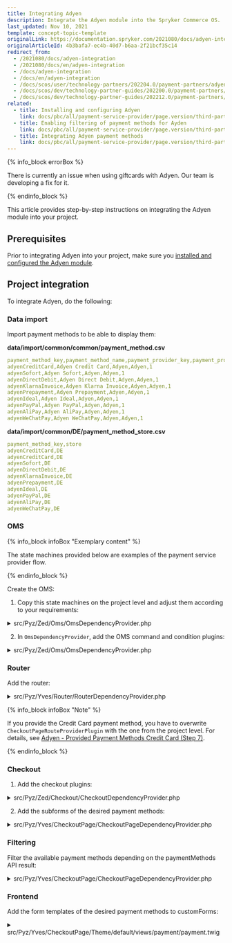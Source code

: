 ```yaml
---
title: Integrating Adyen
description: Integrate the Adyen module into the Spryker Commerce OS.
last_updated: Nov 10, 2021
template: concept-topic-template
originalLink: https://documentation.spryker.com/2021080/docs/adyen-integration
originalArticleId: 4b3bafa7-ec4b-40d7-b6aa-2f21bcf35c14
redirect_from:
  - /2021080/docs/adyen-integration
  - /2021080/docs/en/adyen-integration
  - /docs/adyen-integration
  - /docs/en/adyen-integration
  - /docs/scos/user/technology-partners/202204.0/payment-partners/adyen/adyen-integration-into-a-project.html
  - /docs/scos/dev/technology-partner-guides/202200.0/payment-partners/adyen/integrating-adyen.html
  - /docs/scos/dev/technology-partner-guides/202212.0/payment-partners/adyen/integrating-adyen.html
related:
  - title: Installing and configuring Adyen
    link: docs/pbc/all/payment-service-provider/page.version/third-party-integrations/adyen/installing-and-configuring-adyen.html
  - title: Enabling filtering of payment methods for Ayden
    link: docs/pbc/all/payment-service-provider/page.version/third-party-integrations/adyen/enable-filtering-of-payment-methods-for-adyen.html
  - title: Integrating Adyen payment methods
    link: docs/pbc/all/payment-service-provider/page.version/third-party-integrations/adyen/integrate-adyen-payment-methods.html
---
```


{% info_block errorBox %}

There is currently an issue when using giftcards with Adyen. Our team is developing a fix for it.

{% endinfo_block %}

This article provides step-by-step instructions on integrating the Adyen module into your project.

## Prerequisites

Prior to integrating Adyen into your project, make sure you [installed and configured the Adyen module](/docs/pbc/all/payment-service-provider/{{page.version}}/third-party-integrations/adyen/installing-and-configuring-adyen.html).

## Project integration

To integrate Adyen, do the following:

### Data import

Import payment methods to be able to display them:

**data/import/common/common/payment_method.csv**

```yaml
payment_method_key,payment_method_name,payment_provider_key,payment_provider_name,is_active
adyenCreditCard,Adyen Credit Card,Adyen,Adyen,1
adyenSofort,Adyen Sofort,Adyen,Adyen,1
adyenDirectDebit,Adyen Direct Debit,Adyen,Adyen,1
adyenKlarnaInvoice,Adyen Klarna Invoice,Adyen,Adyen,1
adyenPrepayment,Adyen Prepayment,Adyen,Adyen,1
adyenIdeal,Adyen Ideal,Adyen,Adyen,1
adyenPayPal,Adyen PayPal,Adyen,Adyen,1
adyenAliPay,Adyen AliPay,Adyen,Adyen,1
adyenWeChatPay,Adyen WeChatPay,Adyen,Adyen,1
```

**data/import/common/DE/payment_method_store.csv**

```yaml
payment_method_key,store
adyenCreditCard,DE
adyenCreditCard,DE
adyenSofort,DE
adyenDirectDebit,DE
adyenKlarnaInvoice,DE
adyenPrepayment,DE
adyenIdeal,DE
adyenPayPal,DE
adyenAliPay,DE
adyenWeChatPay,DE
```

### OMS

{% info_block infoBox "Exemplary content" %}

The state machines provided below are examples of the payment service provider flow.

{% endinfo_block %}

Create the OMS:

1. Copy this state machines on the project level and adjust them according to your requirements:

<details>
<summary>src/Pyz/Zed/Oms/OmsDependencyProvider.php</summary>

```php
<?php

$config[OmsConstants::PROCESS_LOCATION] = [
    ...
    APPLICATION_ROOT_DIR . '/vendor/spryker-eco/adyen/config/Zed/Oms', // Is not required after State machine are copied to project level.
];

$config[OmsConstants::ACTIVE_PROCESSES] = [
    ...
    'AdyenCreditCard01',
    'AdyenSofort01',
    'AdyenDirectDebit01',
    'AdyenKlarnaInvoice01',
    'AdyenPrepayment01',
    'AdyenIdeal01',
    'AdyenPayPal01',
    'AdyenAliPay01',
    'AdyenWeChatPay01',
];
$config[SalesConstants::PAYMENT_METHOD_STATEMACHINE_MAPPING] = [
    ...
    AdyenConfig::ADYEN_CREDIT_CARD => 'AdyenCreditCard01',
    AdyenConfig::ADYEN_SOFORT => 'AdyenSofort01',
    AdyenConfig::ADYEN_DIRECT_DEBIT => 'AdyenDirectDebit01',
    AdyenConfig::ADYEN_KLARNA_INVOICE => 'AdyenKlarnaInvoice01',
    AdyenConfig::ADYEN_PREPAYMENT => 'AdyenPrepayment01',
    AdyenConfig::ADYEN_IDEAL => 'AdyenIdeal01',
    AdyenConfig::ADYEN_PAY_PAL => 'AdyenPayPal01',
    AdyenConfig::ADYEN_ALI_PAY => 'AdyenAliPay01',
    AdyenConfig::ADYEN_WE_CHAT_PAY => 'AdyenWeChatPay01',
];
```

</details>

2. In `OmsDependencyProvider`, add the OMS command and condition plugins:

<details>
<summary>src/Pyz/Zed/Oms/OmsDependencyProvider.php</summary>

```php
<?php

/**
 * This file is part of the Spryker Suite.
 * For full license information, please view the LICENSE file that was distributed with this source code.
 */

namespace Pyz\Zed\Oms;

...
use SprykerEco\Zed\Adyen\Communication\Plugin\Oms\Command\AuthorizePlugin;
use SprykerEco\Zed\Adyen\Communication\Plugin\Oms\Command\CancelPlugin;
use SprykerEco\Zed\Adyen\Communication\Plugin\Oms\Command\CancelOrRefundPlugin;
use SprykerEco\Zed\Adyen\Communication\Plugin\Oms\Command\CapturePlugin;
use SprykerEco\Zed\Adyen\Communication\Plugin\Oms\Command\RefundPlugin;
use SprykerEco\Zed\Adyen\Communication\Plugin\Oms\Condition\IsAuthorizationFailedPlugin;
use SprykerEco\Zed\Adyen\Communication\Plugin\Oms\Condition\IsAuthorizedPlugin;
use SprykerEco\Zed\Adyen\Communication\Plugin\Oms\Condition\IsCanceledPlugin;
use SprykerEco\Zed\Adyen\Communication\Plugin\Oms\Condition\IsCancellationFailedPlugin;
use SprykerEco\Zed\Adyen\Communication\Plugin\Oms\Condition\IsCancellationReceivedPlugin;
use SprykerEco\Zed\Adyen\Communication\Plugin\Oms\Condition\IsCapturedPlugin;
use SprykerEco\Zed\Adyen\Communication\Plugin\Oms\Condition\IsCaptureFailedPlugin;
use SprykerEco\Zed\Adyen\Communication\Plugin\Oms\Condition\IsCaptureReceivedPlugin;
use SprykerEco\Zed\Adyen\Communication\Plugin\Oms\Condition\IsRefundedPlugin;
use SprykerEco\Zed\Adyen\Communication\Plugin\Oms\Condition\IsRefundFailedPlugin;
use SprykerEco\Zed\Adyen\Communication\Plugin\Oms\Condition\IsRefundReceivedPlugin;
use SprykerEco\Zed\Adyen\Communication\Plugin\Oms\Condition\IsRefusedPlugin;

class OmsDependencyProvider extends SprykerOmsDependencyProvider
{
    ...

    /**
     * @param \Spryker\Zed\Kernel\Container $container
     *
     * @return \Spryker\Zed\Kernel\Container
     */
    public function provideBusinessLayerDependencies(Container $container): Container
    {
        $container = parent::provideBusinessLayerDependencies($container);
        $container = $this->extendCommandPlugins($container);
        $container = $this->extendConditionPlugins($container);

        return $container;
    }

    /**
     * @param \Spryker\Zed\Kernel\Container $container
     *
     * @return \Spryker\Zed\Kernel\Container
     */
    protected function extendCommandPlugins(Container $container): Container
    {
        $container->extend(self::COMMAND_PLUGINS, function (CommandCollectionInterface $commandCollection) {
            ...
            $commandCollection->add(new AuthorizePlugin(), 'Adyen/Authorize');
            $commandCollection->add(new CancelPlugin(), 'Adyen/Cancel');
            $commandCollection->add(new CapturePlugin(), 'Adyen/Capture');
            $commandCollection->add(new RefundPlugin(), 'Adyen/Refund');
            $commandCollection->add(new CancelOrRefundPlugin(), 'Adyen/CancelOrRefund');

            return $commandCollection;
        });

        return $container;
    }

    /**
     * @param \Spryker\Zed\Kernel\Container $container
     *
     * @return \Spryker\Zed\Kernel\Container
     */
    protected function extendConditionPlugins(Container $container): Container
    {
        $container->extend(OmsDependencyProvider::CONDITION_PLUGINS, function (ConditionCollectionInterface $conditionCollection) {
            ...
            $conditionCollection->add(new IsAuthorizationFailedPlugin(), 'Adyen/IsAuthorizationFailed');
            $conditionCollection->add(new IsAuthorizedPlugin(), 'Adyen/IsAuthorized');
            $conditionCollection->add(new IsCanceledPlugin(), 'Adyen/IsCanceled');
            $conditionCollection->add(new IsCancellationFailedPlugin(), 'Adyen/IsCancellationFailed');
            $conditionCollection->add(new IsCancellationReceivedPlugin(), 'Adyen/IsCancellationReceived');
            $conditionCollection->add(new IsCapturedPlugin(), 'Adyen/IsCaptured');
            $conditionCollection->add(new IsCaptureFailedPlugin(), 'Adyen/IsCaptureFailed');
            $conditionCollection->add(new IsCaptureReceivedPlugin(), 'Adyen/IsCaptureReceived');
            $conditionCollection->add(new IsRefundedPlugin(), 'Adyen/IsRefunded');
            $conditionCollection->add(new IsRefundFailedPlugin(), 'Adyen/IsRefundFailed');
            $conditionCollection->add(new IsRefundReceivedPlugin(), 'Adyen/IsRefundReceived');
            $conditionCollection->add(new IsRefusedPlugin(), 'Adyen/IsRefused');

            return $conditionCollection;
        });

        return $container;
    }
}
```
</details>

### Router

Add the router:

<details>
<summary>src/Pyz/Yves/Router/RouterDependencyProvider.php</summary>

```php
<?php

namespace Pyz\Yves\Router;

use Spryker\Yves\Router\RouterDependencyProvider as SprykerRouterDependencyProvider;
use SprykerShop\Yves\CheckoutPage\Plugin\Router\CheckoutPageRouteProviderPlugin;
use SprykerEco\Yves\Adyen\Plugin\Router\AdyenRouteProviderPlugin;

class RouterDependencyProvider extends SprykerRouterDependencyProvider
{
    /**
     * @return array<\Spryker\Yves\RouterExtension\Dependency\Plugin\RouteProviderPluginInterface>
     */
    protected function getRouteProvider(): array
    {
        $routeProviders = [
            ...
            new AdyenRouteProviderPlugin(),
        ];

        ...
    }
}
```
</details>

{% info_block infoBox "Note" %}

If you provide the Credit Card payment method, you have to overwrite `CheckoutPageRouteProviderPlugin` with the one from the project level. For details, see [Adyen - Provided Payment Methods Credit Card (Step 7)](/docs/pbc/all/payment-service-provider/{{page.version}}/third-party-integrations/adyen/integrate-adyen-payment-methods.html#credit-card).

{% endinfo_block %}

### Checkout

1. Add the checkout plugins:

<details>
<summary>src/Pyz/Zed/Checkout/CheckoutDependencyProvider.php</summary>

```php
<?php

/**
 * This file is part of the Spryker Suite.
 * For full license information, please view the LICENSE file that was distributed with this source code.
 */

namespace Pyz\Zed\Checkout;

...
use SprykerEco\Zed\Adyen\Communication\Plugin\Checkout\AdyenDoSaveOrderPlugin;
use SprykerEco\Zed\Adyen\Communication\Plugin\Checkout\AdyenPostSaveHookPlugin;

class CheckoutDependencyProvider extends SprykerCheckoutDependencyProvider
{
    ...

    /**
     * @param \Spryker\Zed\Kernel\Container $container
     *
     * @return array<\Spryker\Zed\Checkout\Dependency\Plugin\CheckoutSaveOrderInterface>|array<\Spryker\Zed\CheckoutExtension\Dependency\Plugin\CheckoutDoSaveOrderInterface>
     */
    protected function getCheckoutOrderSavers(Container $container)
    {
        /** @var \Spryker\Zed\Checkout\Dependency\Plugin\CheckoutSaveOrderInterface[] $plugins */
        $plugins = [
            ...
            new AdyenDoSaveOrderPlugin(),
        ];

        return $plugins;
    }

    /**
     * @param \Spryker\Zed\Kernel\Container $container
     *
     * @return array<\Spryker\Zed\CheckoutExtension\Dependency\Plugin\CheckoutPostSaveInterface>
     */
    protected function getCheckoutPostHooks(Container $container)
    {
        return [
            ...
            new AdyenPostSaveHookPlugin(),
        ];
    }
}
```
</details>

2. Add the subforms of the desired payment methods:

<details>
<summary>src/Pyz/Yves/CheckoutPage/CheckoutPageDependencyProvider.php</summary>

```php
<?php

/**
 * This file is part of the Spryker Suite.
 * For full license information, please view the LICENSE file that was distributed with this source code.
 */

namespace Pyz\Yves\CheckoutPage;

...
use Spryker\Yves\StepEngine\Dependency\Plugin\Form\SubFormPluginCollection;
use SprykerEco\Shared\Adyen\AdyenConfig;
use SprykerEco\Yves\Adyen\Plugin\AdyenPaymentHandlerPlugin;
use SprykerEco\Yves\Adyen\Plugin\StepEngine\AdyenCreditCardSubFormPlugin;
use SprykerEco\Yves\Adyen\Plugin\StepEngine\AdyenDirectDebitSubFormPlugin;
use SprykerEco\Yves\Adyen\Plugin\StepEngine\AdyenIdealSubFormPlugin;
use SprykerEco\Yves\Adyen\Plugin\StepEngine\AdyenKlarnaInvoiceSubFormPlugin;
use SprykerEco\Yves\Adyen\Plugin\StepEngine\AdyenSofortSubFormPlugin;
use SprykerEco\Yves\Adyen\Plugin\StepEngine\AdyenPrepaymentSubFormPlugin;
use SprykerEco\Yves\Adyen\Plugin\StepEngine\AdyenPayPalSubFormPlugin;
use SprykerEco\Yves\Adyen\Plugin\StepEngine\AdyenAliPaySubFormPlugin;
use SprykerEco\Yves\Adyen\Plugin\StepEngine\AdyenWeChatPaySubFormPlugin;
...

class CheckoutPageDependencyProvider extends SprykerShopCheckoutPageDependencyProvider
{
    /**
     * @param \Spryker\Yves\Kernel\Container $container
     *
     * @return \Spryker\Yves\Kernel\Container
     */
    public function provideDependencies(Container $container)
    {
        $container = parent::provideDependencies($container);
        $container = $this->extendPaymentMethodHandler($container);
        $container = $this->extendSubFormPluginCollection($container);

        return $container;
    }

    ...

    /**
     * @param \Spryker\Yves\Kernel\Container $container
     *
     * @return \Spryker\Yves\Kernel\Container
     */
    protected function extendPaymentMethodHandler(Container $container): Container
    {
        $container->extend(static::PAYMENT_METHOD_HANDLER, function (StepHandlerPluginCollection $stepHandlerPluginCollection) {
            $stepHandlerPluginCollection->add(new AdyenPaymentHandlerPlugin(), AdyenConfig::ADYEN_CREDIT_CARD);
            $stepHandlerPluginCollection->add(new AdyenPaymentHandlerPlugin(), AdyenConfig::ADYEN_SOFORT);
            $stepHandlerPluginCollection->add(new AdyenPaymentHandlerPlugin(), AdyenConfig::ADYEN_DIRECT_DEBIT);
            $stepHandlerPluginCollection->add(new AdyenPaymentHandlerPlugin(), AdyenConfig::ADYEN_KLARNA_INVOICE);
            $stepHandlerPluginCollection->add(new AdyenPaymentHandlerPlugin(), AdyenConfig::ADYEN_PREPAYMENT);
            $stepHandlerPluginCollection->add(new AdyenPaymentHandlerPlugin(), AdyenConfig::ADYEN_IDEAL);
            $stepHandlerPluginCollection->add(new AdyenPaymentHandlerPlugin(), AdyenConfig::ADYEN_PAY_PAL);
            $stepHandlerPluginCollection->add(new AdyenPaymentHandlerPlugin(), AdyenConfig::ADYEN_ALI_PAY);
            $stepHandlerPluginCollection->add(new AdyenPaymentHandlerPlugin(), AdyenConfig::ADYEN_WE_CHAT_PAY);

            return $stepHandlerPluginCollection;
        });

        return $container;
    }

    /**
     * @param \Spryker\Yves\Kernel\Container $container
     *
     * @return \Spryker\Yves\Kernel\Container
     */
    protected function extendSubFormPluginCollection(Container $container): Container
    {
        $container->extend(static::PAYMENT_SUB_FORMS, function (SubFormPluginCollection $subFormPluginCollection) {
            $subFormPluginCollection->add(new AdyenCreditCardSubFormPlugin());
            $subFormPluginCollection->add(new AdyenSofortSubFormPlugin());
            $subFormPluginCollection->add(new AdyenDirectDebitSubFormPlugin());
            $subFormPluginCollection->add(new AdyenKlarnaInvoiceSubFormPlugin());
            $subFormPluginCollection->add(new AdyenPrepaymentSubFormPlugin());
            $subFormPluginCollection->add(new AdyenIdealSubFormPlugin());
            $subFormPluginCollection->add(new AdyenPayPalSubFormPlugin());
            $subFormPluginCollection->add(new AdyenAliPaySubFormPlugin());
            $subFormPluginCollection->add(new AdyenWeChatPaySubFormPlugin());

            return $subFormPluginCollection;
        });

        return $container;
    }
}
```
</details>

### Filtering

Filter the available payment methods depending on the paymentMethods API result:

<details>
<summary>src/Pyz/Yves/CheckoutPage/CheckoutPageDependencyProvider.php</summary>

```php

<?php

/**
 * This file is part of the Spryker Suite.
 * For full license information, please view the LICENSE file that was distributed with this source code.
 */

namespace Pyz\Zed\Payment;

...
use SprykerEco\Zed\Adyen\Communication\Plugin\AdyenPaymentMethodFilterPlugin;

class PaymentDependencyProvider extends SprykerPaymentDependencyProvider
{
    /**
     * @return array<\Spryker\Zed\PaymentExtension\Dependency\Plugin\PaymentMethodFilterPluginInterface>
     */
    protected function getPaymentMethodFilterPlugins(): array
    {
        return [
            ...
            new AdyenPaymentMethodFilterPlugin(),
        ];
    }
}
```
</details>

### Frontend

Add the form templates of the desired payment methods to customForms:

<details>
<summary>src/Pyz/Yves/CheckoutPage/Theme/default/views/payment/payment.twig</summary>

```twig
{% raw %}{%{% endraw %} define data = {
    backUrl: _view.previousStepUrl,
    forms: {
        payment: _view.paymentForm
    },
    title: 'checkout.step.payment.title' | trans,
    customForms: {
        'Adyen/alipay': ['alipay', 'adyen'],
        'Adyen/credit-card': ['credit-card', 'adyen'],
        'Adyen/direct-debit': ['direct-debit', 'adyen'],
        'Adyen/ideal': ['ideal', 'adyen'],
        'Adyen/klarna-invoice': ['klarna-invoice', 'adyen'],
        'Adyen/paypal': ['paypal', 'adyen'],
        'Adyen/prepayment': ['prepayment', 'adyen'],
        'Adyen/sofort': ['sofort', 'adyen'],
        'Adyen/wechatpay': ['wechatpay', 'adyen'],
    }
} {% raw %}%}{% endraw %}

...

{% raw %}{%{% endraw %} embed molecule('form') with {
    ...
    data: {
       ...
       submit: {
           ...
           class: '... js-payment-form__submit',
       },
    }
```
</details>
